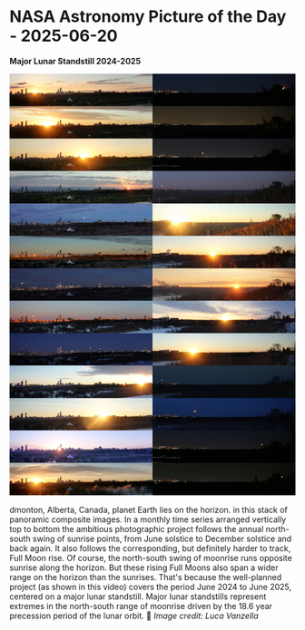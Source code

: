 # NASA Astronomy Picture of the Day - 2025-06-20

**Major Lunar Standstill 2024-2025**

![APOD Image](apod_2025-06-19.jpg)

dmonton, Alberta, Canada, planet Earth lies on the horizon. in this stack of panoramic composite images. In a monthly time series arranged vertically top to bottom the ambitious photographic project follows the annual north-south swing of sunrise points, from June solstice to December solstice and back again. It also follows the corresponding, but definitely harder to track, Full Moon rise. Of course, the north-south swing of moonrise runs opposite sunrise along the horizon. But these rising Full Moons also span a wider range on the horizon than the sunrises. That's because the well-planned project (as shown in this video) covers the period June 2024 to June 2025, centered on a major lunar standstill. Major lunar standstills represent extremes in the north-south range of moonrise driven by the 18.6 year precession period of the lunar orbit.
📸 *Image credit: Luca Vanzella*

